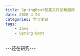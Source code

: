 ```yaml
---
title: SpringBoot配置文件加载顺序
date: 2020-4-24
categories: 学习笔记
tags:
    - Java
    - Spring Boot
---
```


---还在研究---

<!--more-->
